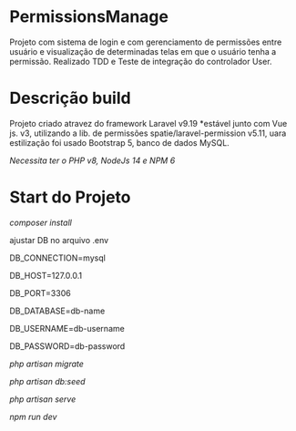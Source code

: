 # PermissionsManage
Projeto com sistema de login e com gerenciamento de permissões entre usuário e visualização de determinadas telas em que o usuário tenha a permissão.
Realizado TDD e Teste de integração do controlador User.

# Descrição build
Projeto criado atravez do framework Laravel v9.19 *estável junto com Vue js. v3,
utilizando a lib. de permissões spatie/laravel-permission v5.11,
uara estilização foi usado Bootstrap 5,
banco de dados MySQL.

*Necessita ter o PHP v8, NodeJs 14 e NPM 6*

# Start do Projeto

*composer install*

ajustar DB no arquivo .env

DB_CONNECTION=mysql

DB_HOST=127.0.0.1

DB_PORT=3306

DB_DATABASE=db-name

DB_USERNAME=db-username

DB_PASSWORD=db-password


*php artisan migrate*

*php artisan db:seed*

*php artisan serve*

*npm run dev*

